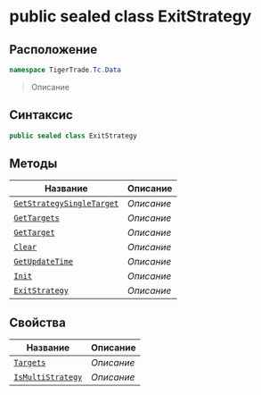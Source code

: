 
# public sealed class ExitStrategy
## Расположение
```csharp
namespace TigerTrade.Tc.Data
```



> Описание

## Синтаксис
```csharp
public sealed class ExitStrategy
```


## Методы
| Название | Описание |
| --- | --- |
| [`GetStrategySingleTarget`](./ExitStrategy.cs/Методы/GetStrategySingleTarget.md) | *Описание* |
| [`GetTargets`](./ExitStrategy.cs/Методы/GetTargets.md) | *Описание* |
| [`GetTarget`](./ExitStrategy.cs/Методы/GetTarget.md) | *Описание* |
| [`Clear`](./ExitStrategy.cs/Методы/Clear.md) | *Описание* |
| [`GetUpdateTime`](./ExitStrategy.cs/Методы/GetUpdateTime.md) | *Описание* |
| [`Init`](./ExitStrategy.cs/Методы/Init.md) | *Описание* |
| [`ExitStrategy`](./ExitStrategy.cs/Методы/ExitStrategy.md) | *Описание* |

## Свойства
| Название | Описание |
| --- | --- |
| [`Targets`](./ExitStrategy.cs/Свойства/Targets.md) | *Описание* |
| [`IsMultiStrategy`](./ExitStrategy.cs/Свойства/IsMultiStrategy.md) | *Описание* |



